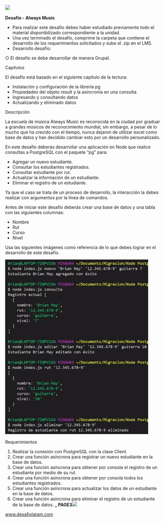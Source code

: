 ﻿![](./readme/Aspose.Words.7852d037-6df8-457a-b6be-d4ee0cd282a0.001.png)

**Desafío - Always Music**

- Para realizar este desafío debes haber estudiado previamente todo el material disponibilizado correspondiente a la unidad.
- Una vez terminado el desafío, comprime la carpeta que contiene el desarrollo de los requerimientos solicitados y sube el .zip en el LMS.
- Desarrollo desafío:

○ El desafío se debe desarrollar de manera Grupal.

Capítulos

El desafío está basado en el siguiente capítulo de la lectura:

- Instalación y configuración de la librería pg
- Propiedades del objeto result y la asincronía en una consulta
- Ingresando y consultando datos
- Actualizando y eliminado datos

Descripción

La escuela de música Always Music es reconocida en la ciudad por graduar a grandes músicos de reconocimiento mundial, sin embargo, a pesar de lo mucho que ha crecido con el tiempo, nunca dejaron de utilizar excel como base de datos y han decidido cambiar esto por un desarrollo personalizado.

En este desafío deberás desarrollar una aplicación en Node que realice consultas a PostgreSQL con el paquete “pg” para:

- Agregar un nuevo estudiante.
- Consultar los estudiantes registrados.
- Consultar estudiante por rut.
- Actualizar la información de un estudiante.
- Eliminar el registro de un estudiante.

Ya que el caso se trata de un proceso de desarrollo, la interacción la debes realizar con argumentos por la línea de comandos.

Antes de iniciar este desafío deberás crear una base de datos y una tabla con las siguientes columnas:

- Nombre
- Rut
- Curso
- Nivel

Usa las siguientes imágenes como referencia de lo que debes lograr en el desarrollo de este desafío.

![](./readme/Aspose.Words.7852d037-6df8-457a-b6be-d4ee0cd282a0.004.jpeg)

Requerimientos

1. Realizar la conexión con PostgreSQL con la clase Client.
1. Crear una función asíncrona para registrar un nuevo estudiante en la base de datos.
1. Crear una función asíncrona para obtener por consola el registro de un estudiante por medio de su rut.
1. Crear una función asíncrona para obtener por consola todos los estudiantes registrados.
1. Crear una función asíncrona para actualizar los datos de un estudiante en la base de datos.
1. Crear una función asíncrona para eliminar el registro de un estudiante de la base de datos.
   **\_ PAGE3![](./readme/Aspose.Words.7852d037-6df8-457a-b6be-d4ee0cd282a0.007.png)**

www.desafiolatam.com
